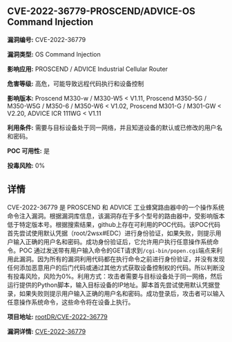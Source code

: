 ## CVE-2022-36779-PROSCEND/ADVICE-OS Command Injection

**漏洞编号:** CVE-2022-36779

**漏洞类型:** OS Command Injection

**影响应用:** PROSCEND / ADVICE Industrial Cellular Router

**危害等级:** 高危，可能导致远程代码执行和设备控制

**影响版本:** Proscend M330-w / M330-W5 < V1.11, Proscend M350-5G / M350-W5G / M350-6 / M350-W6 < V1.02, Proscend M301-G / M301-GW < V2.20, ADVICE ICR 111WG < V1.11

**利用条件:** 需要与目标设备处于同一网络，并且知道设备的默认或已修改的用户名和密码。

**POC 可用性:** 是

**投毒风险:** 0%

## 详情

CVE-2022-36779 是 PROSCEND 和 ADVICE 工业蜂窝路由器中的一个操作系统命令注入漏洞。根据漏洞库信息，该漏洞存在于多个型号的路由器中，受影响版本低于特定版本号。根据搜索结果，github上存在可利用的POC代码。该POC代码首先尝试使用默认凭据（root/2wsx#EDC）进行身份验证，如果失败，则提示用户输入正确的用户名和密码。成功身份验证后，它允许用户执行任意操作系统命令。POC 通过发送带有用户输入命令的GET请求到`/cgi-bin/popen.cgi`端点来利用此漏洞。因为所有的漏洞利用代码都在执行命令之前进行身份验证，并没有发现任何添加恶意用户的后门代码或通过其他方式获取设备控制权的代码。所以判断没有投毒风险，风险为0%。利用方式：攻击者需要与目标设备处于同一网络，然后运行提供的Python脚本，输入目标设备的IP地址。脚本首先尝试使用默认凭据登录，如果失败则提示用户输入正确的用户名和密码。成功登录后，攻击者可以输入任意操作系统命令，这些命令将在设备上执行。

**项目地址:** [rootDR/CVE-2022-36779](https://github.com/rootDR/CVE-2022-36779)

**漏洞详情:** [CVE-2022-36779](https://nvd.nist.gov/vuln/detail/CVE-2022-36779)